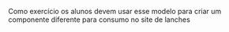 Como exercício os alunos devem usar esse modelo para criar um componente diferente para consumo no site de lanches
